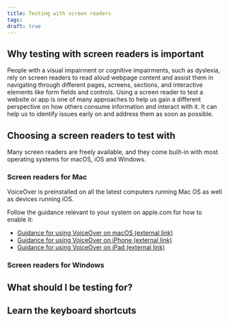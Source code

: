 ```yaml
---
title: Testing with screen readers
tags: 
draft: true
---
```


## Why testing with screen readers is important
People with a visual impairment or cognitive impairments, such as dyslexia, rely on screen readers to read aloud webpage content and assist them in navigating through different pages, screens, sections, and interactive elements like form fields and controls.
Using a screen reader to test a website or app is one of many approaches to help us gain a different perspective on how others consume information and interact with it. It can help us to identify issues early on and address them as soon as possible.

## Choosing a screen readers to test with
Many screen readers are freely available, and they come built-in with most operating systems for macOS, iOS and Windows.

### Screen readers for Mac
VoiceOver is preinstalled on all the latest computers running Mac OS as well as devices running iOS. 

Follow the guidance relevant to your system on apple.com for how to enable it:

- [Guidance for using VoiceOver on macOS (external link)](https://support.apple.com/en-gb/guide/voiceover/vo2682/mac)
- [Guidance for using VoiceOver on iPhone (external link)](https://support.apple.com/en-gb/guide/iphone/iph3e2e415f/ios)
- [Guidance for using VoiceOver on iPad (external link)](https://support.apple.com/en-gb/guide/ipad/ipad9a246749/ipados)

### Screen readers for Windows

## What should I be testing for?

## Learn the keyboard shortcuts
